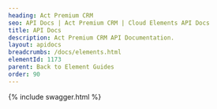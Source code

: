 ```yaml
---
heading: Act Premium CRM
seo: API Docs | Act Premium CRM | Cloud Elements API Docs
title: API Docs
description: Act Premium CRM API Documentation.
layout: apidocs
breadcrumbs: /docs/elements.html
elementId: 1173
parent: Back to Element Guides
order: 90
---
```


{% include swagger.html %}
